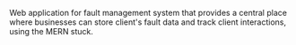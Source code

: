 Web application for fault management system that provides a 
central place where businesses can store client's fault data and track client 
interactions, using the MERN stuck.
